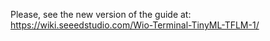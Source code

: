 Please, see the new version of the guide at:
https://wiki.seeedstudio.com/Wio-Terminal-TinyML-TFLM-1/